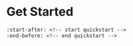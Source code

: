 # Get Started

```{include} ../../README.md
:start-after: <!-- start quickstart -->
:end-before: <!-- end quickstart -->
```

